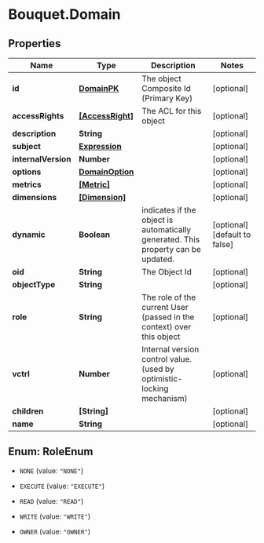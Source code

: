 # Bouquet.Domain

## Properties
Name | Type | Description | Notes
------------ | ------------- | ------------- | -------------
**id** | [**DomainPK**](DomainPK.md) | The object Composite Id (Primary Key) | [optional] 
**accessRights** | [**[AccessRight]**](AccessRight.md) | The ACL for this object | [optional] 
**description** | **String** |  | [optional] 
**subject** | [**Expression**](Expression.md) |  | [optional] 
**internalVersion** | **Number** |  | [optional] 
**options** | [**DomainOption**](DomainOption.md) |  | [optional] 
**metrics** | [**[Metric]**](Metric.md) |  | [optional] 
**dimensions** | [**[Dimension]**](Dimension.md) |  | [optional] 
**dynamic** | **Boolean** | indicates if the object is automatically generated. This property can be updated. | [optional] [default to false]
**oid** | **String** | The Object Id | [optional] 
**objectType** | **String** |  | [optional] 
**role** | **String** | The role of the current User (passed in the context) over this object | [optional] 
**vctrl** | **Number** | Internal version control value. (used by optimistic-locking mechanism) | [optional] 
**children** | **[String]** |  | [optional] 
**name** | **String** |  | [optional] 


<a name="RoleEnum"></a>
## Enum: RoleEnum


* `NONE` (value: `"NONE"`)

* `EXECUTE` (value: `"EXECUTE"`)

* `READ` (value: `"READ"`)

* `WRITE` (value: `"WRITE"`)

* `OWNER` (value: `"OWNER"`)





